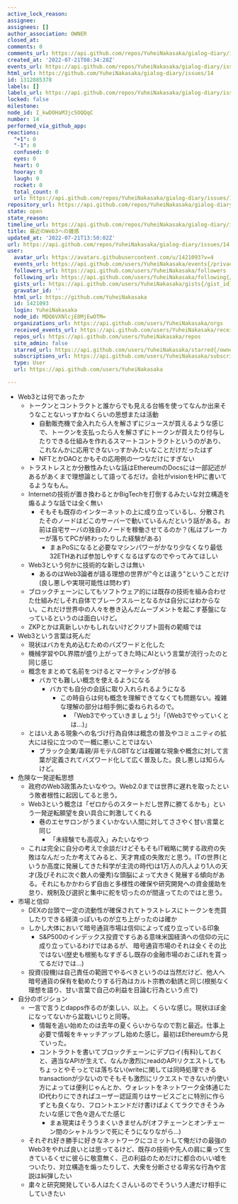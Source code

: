 ```yaml
---
active_lock_reason: 
assignee: 
assignees: []
author_association: OWNER
closed_at: 
comments: 0
comments_url: https://api.github.com/repos/YuheiNakasaka/gialog-diary/issues/14/comments
created_at: '2022-07-21T08:34:28Z'
events_url: https://api.github.com/repos/YuheiNakasaka/gialog-diary/issues/14/events
html_url: https://github.com/YuheiNakasaka/gialog-diary/issues/14
id: 1312885378
labels: []
labels_url: https://api.github.com/repos/YuheiNakasaka/gialog-diary/issues/14/labels{/name}
locked: false
milestone: 
node_id: I_kwDOHaM3jc5OQQqC
number: 14
performed_via_github_app: 
reactions:
  "+1": 0
  "-1": 0
  confused: 0
  eyes: 0
  heart: 0
  hooray: 0
  laugh: 0
  rocket: 0
  total_count: 0
  url: https://api.github.com/repos/YuheiNakasaka/gialog-diary/issues/14/reactions
repository_url: https://api.github.com/repos/YuheiNakasaka/gialog-diary
state: open
state_reason: 
timeline_url: https://api.github.com/repos/YuheiNakasaka/gialog-diary/issues/14/timeline
title: 最近のWeb3への雑感
updated_at: '2022-07-21T13:50:02Z'
url: https://api.github.com/repos/YuheiNakasaka/gialog-diary/issues/14
user:
  avatar_url: https://avatars.githubusercontent.com/u/1421093?v=4
  events_url: https://api.github.com/users/YuheiNakasaka/events{/privacy}
  followers_url: https://api.github.com/users/YuheiNakasaka/followers
  following_url: https://api.github.com/users/YuheiNakasaka/following{/other_user}
  gists_url: https://api.github.com/users/YuheiNakasaka/gists{/gist_id}
  gravatar_id: ''
  html_url: https://github.com/YuheiNakasaka
  id: 1421093
  login: YuheiNakasaka
  node_id: MDQ6VXNlcjE0MjEwOTM=
  organizations_url: https://api.github.com/users/YuheiNakasaka/orgs
  received_events_url: https://api.github.com/users/YuheiNakasaka/received_events
  repos_url: https://api.github.com/users/YuheiNakasaka/repos
  site_admin: false
  starred_url: https://api.github.com/users/YuheiNakasaka/starred{/owner}{/repo}
  subscriptions_url: https://api.github.com/users/YuheiNakasaka/subscriptions
  type: User
  url: https://api.github.com/users/YuheiNakasaka

---
```

- Web3とは何であったか
  - トークンとコントラクトと誰からでも見える台帳を使ってなんか出来そうなことないっすかねくらいの思想または活動
    - 自動販売機で金入れたら人を解さずにジュースが買えるような感じで、トークンを支払ったら人を解さずにトークンが買えたり付与したりできる仕組みを作れるスマートコントラクトというのがあり、これなんかに応用できないっすかみたいなことだけだったはず
    - NFTとかDAOとかもその応用例の一つなだけにすぎない
  - トラストレスとか分散性みたいな話はEthereumのDocsには一部記述があるがあくまで理想論として語ってるだけ。会社がvisionをHPに書いてるようなもん。
  - Internetの技術が置き換わるとかBigTechを打倒するみたいな対立構造を煽るような話では全く無い
    - そもそも既存のインターネットの上に成り立っているし、分散されたそのノードはどこのサーバーで動いているんだという話がある。お前は自宅サーバの独自のノードを稼働させてるのか？(私はブレーカーが落ちてPCが終わったりした経験がある)
      - まぁPoSになると必要なマシンパワーがかなり少なくなり最低32ETHあれば参加しやすくなるはずなのでやってみてほしい
  - Web3という何かに技術的な新しさは無い
    - あるのはWeb3論者が語る理想の世界が"今とは違う"ということだけ(良し悪しや実現可能性は問わず)
  - ブロックチェーンにしてもソフトウェア的には既存の技術を組み合わせた仕組みだしそれ自体でブレークスルーとなるかは自分にはわからない。これだけ世界中の人々を巻き込んだムーブメントを起こす基盤になっているというのは面白いけど。
  - ZKPとかは真新しいかもしれないけどクリプト固有の範疇では
- Web3という言葉は死んだ
  - 現状はバカを丸め込むためのバズワードと化した
  - 機械学習やDL界隈が盛り上がってきた時にAIという言葉が流行ったのと同じ感じ
  - 概念をまとめて名前をつけるとマーケティングが捗る
    - バカでも難しい概念を使えるようになる
      - バカでも自分の会話に取り入れられるようになる
        - この時自らは何も概念を理解できてなくても問題ない。複雑な理解の部分は相手側に委ねられるので。
          - 「Web3でやっていきましょう!」「(Web3でやっていくとは...)」
  - とはいえある現象への名づけ行為自体は概念の普及やコミュニティの拡大には役に立つので一概に悪いことではない
    - ブラック企業/毒親/非モテ/LGBTなどは複雑な現象や概念に対して言葉が定義されてバズワード化して広く普及した。良し悪しは知らんけど。
- 危険な一発逆転思想
  - 政府のWeb3政策みたいなやつ。Web2.0までは世界に遅れを取ったという敗者根性に起因してると思う。
  - Web3という概念は「ゼロからのスタートだし世界に勝てるかも」という一発逆転願望を良い具合に刺激してくれる
    - 巷のエセサロンがうまくいかない人間に対してささやく甘い言葉と同じ
      - 「未経験でも高収入」みたいなやつ
  - これは完全に自分の考えで余談だけどそもそもIT戦略に関する政府の失敗はなんだったか考えてみると、天才育成の失敗だと思う。ITの世界(というか高度に発展してきた科学が主流の時代)は1万人の凡人より1人の天才(及びそれに次ぐ数人の優秀)な頭脳によって大きく発展する傾向がある。それにもかかわらず自由と多様性の確保や研究開発への資金援助を怠り、規制及び選択と集中に舵を切ったのが間違ってたのではと思う。
- 市場と信仰
  - DEXの台頭で一定の流動性が確保されてトラストレスにトークンを売買したりできる経済っぽいものが立ち上がったのは確か
  - しかし大体において暗号通貨市場は信仰によって成り立っている印象
    - S&P500のインデックス投資ですらある意味米国経済への信仰の元に成り立っているわけではあるが、 暗号通貨市場のそれは全くその比ではない(歴史も根拠もなすぎるし既存の金融市場のおこぼれを貰ってるだけでは...)
  - 投資(投機)は自己責任の範囲でやるべきというのは当然だけど、他人へ暗号通貨の保有を勧めたりする行為はカルト宗教の勧誘と同じ(根拠なく理想を語り、甘い言葉で自己の利益を目論む行為という点で)
- 自分のポジション
  - 一言で言うとdapps作るのが楽しい、以上。くらいな感じ。現状ほぼ金になってないから盆栽いじりと同等。
    - 情報を追い始めたのは去年の夏くらいからなので割と最近。仕事上必要で情報をキャッチアップし始めた感じ。最初はEthereumから見ていった。
    - コントラクトを書いてブロックチェーンにデプロイ(有料)しておくと、適当なAPIが生えて、なんか激烈にreadのAPIリクエストしてもちょっとやそっとでは落ちない(writeに関しては同時処理できるtransactionが少ないのでそもそも激烈にリクエストできないが)使い方によっては便利じゃんとか、ウォレットをネットワーク全体通じたID代わりにできればユーザー認証周りはサービスごとに特別に作らずとも良くなり、フロントエンドだけ書けばよくてラクできそうみたいな感じで色々遊んでた感じ
      - まぁ現実はそううまくいきませんが(オフチェーンとオンチェーン間のシャトルランで死にそうになりながら...)
  - それぞれ好き勝手に好きなネットワークにコミットして俺だけの最強のWeb3をやれば良いとは思ってるけど、既存の技術や先人の肩に乗って生きているくせに彼らに敬意無く、己の利益のためだけに都合のいい嘘をついたり、対立構造を煽ったりして、大衆を分断させる卑劣な行為や言説は糾弾したい
  - 粛々と研究開発している人はたくさんいるのでそういう人達だけ相手にしていきたい
